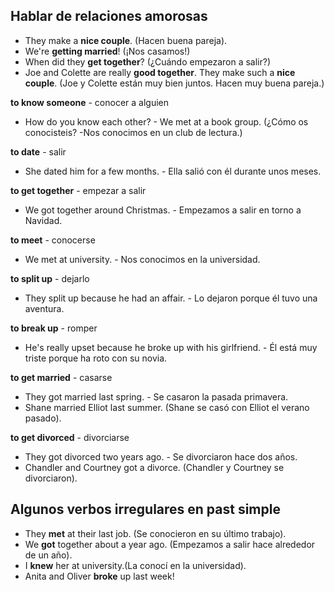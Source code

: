 ## Hablar de relaciones amorosas

- They make a **nice couple**. (Hacen buena pareja).
- We're **getting married**! (¡Nos casamos!)
- When did they **get together**? (¿Cuándo empezaron a salir?)
- Joe and Colette are really **good together**. They make such a **nice couple**. (Joe y Colette están muy bien juntos. Hacen muy buena pareja.)

**to know someone** - conocer a alguien

- How do you know each other? - We met at a book group. (¿Cómo os conocisteis? -Nos conocimos en un club de lectura.)

**to date** - salir

- She dated him for a few months. - Ella salió con él durante unos meses.

**to get together** - empezar a salir

- We got together around Christmas. - Empezamos a salir en torno a Navidad.

**to meet** - conocerse

- We met at university. - Nos conocimos en la universidad.

**to split up** - dejarlo

- They split up because he had an affair. - Lo dejaron porque él tuvo una aventura.

**to break up** - romper

- He's really upset because he broke up with his girlfriend. - Él está muy triste porque ha roto con su novia.

**to get married** - casarse

- They got married last spring. - Se casaron la pasada primavera.
- Shane married Elliot last summer. (Shane se casó con Elliot el verano pasado).

**to get divorced** - divorciarse

- They got divorced two years ago. - Se divorciaron hace dos años.
- Chandler and Courtney got a divorce. (Chandler y Courtney se divorciaron).



## Algunos verbos irregulares en past simple

- They **met** at their last job. (Se conocieron en su último trabajo).
- We **got** together about a year ago. (Empezamos a salir hace alrededor de un año).
- I **knew** her at university.(La conocí en la universidad).
- Anita and Oliver **broke** up last week!

